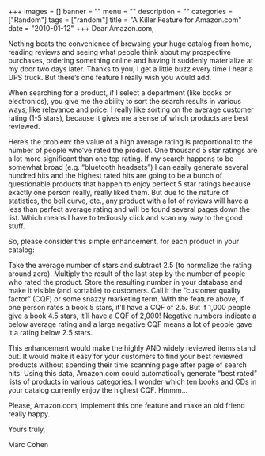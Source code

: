 +++
images = []
banner = ""
menu = ""
description = ""
categories = ["Random"]
tags = ["random"]
title = "A Killer Feature for Amazon.com"
date = "2010-01-12"
+++
Dear Amazon.com,

Nothing beats the convenience of browsing your huge catalog from home, reading reviews and seeing what people think about my prospective purchases, ordering something online and having it suddenly materialize at my door two days later. Thanks to you, I get a little buzz every time I hear a UPS truck. But there’s one feature I really wish you would add.

When searching for a product, if I select a department (like books or electronics), you give me the ability to sort the search results in various ways, like relevance and price. I really like sorting on the average customer rating (1-5 stars), because it gives me a sense of which products are best reviewed.

Here’s the problem: the value of a high average rating is proportional to the number of people who’ve rated the product. One thousand 5 star ratings are a lot more significant than one top rating. If my search happens to be somewhat broad (e.g. “bluetooth headsets”) I can easily generate several hundred hits and the highest rated hits are going to be a bunch of questionable products that happen to enjoy perfect 5 star ratings because exactly one person really, really liked them. But due to the nature of statistics, the bell curve, etc., any product with a lot of reviews will have a less than perfect average rating and will be found several pages down the list. Which means I have to tediously click and scan my way to the good stuff.

So, please consider this simple enhancement, for each product in your catalog:

Take the average number of stars and subtract 2.5 (to normalize the rating around zero).
Multiply the result of the last step by the number of people who rated the product.
Store the resulting number in your database and make it visible (and sortable) to customers. Call it the “customer quality factor” (CQF) or some snazzy marketing term.
With the feature above, if one person rates a book 5 stars, it’ll have a CQF of 2.5. But if 1,000 people give a book 4.5 stars, it’ll have a CQF of 2,000! Negative numbers indicate a below average rating and a large negative CQF means a lot of people gave it a rating below 2.5 stars.

This enhancement would make the highly AND widely reviewed items stand out. It would make it easy for your customers to find your best reviewed products without spending their time scanning page after page of search hits. Using this data, Amazon.com could automatically generate “best rated” lists of products in various categories. I wonder which ten books and CDs in your catalog currently enjoy the highest CQF. Hmmm…

Please, Amazon.com, implement this one feature and make an old friend really happy.

Yours truly,

Marc Cohen
